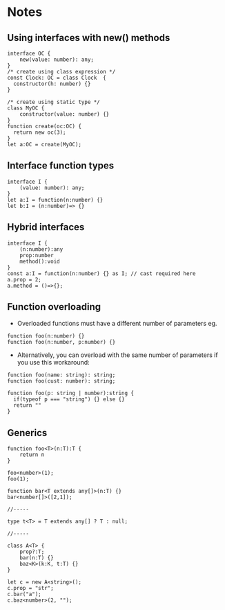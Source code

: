 
# Notes

## Using interfaces with new() methods

```
interface OC {
    new(value: number): any;
}
/* create using class expression */
const Clock: OC = class Clock  {
  constructor(h: number) {}
}

/* create using static type */
class MyOC {
    constructor(value: number) {}
}
function create(oc:OC) {
  return new oc(3);
}
let a:OC = create(MyOC);
```

## Interface function types

```
interface I {
    (value: number): any;
}
let a:I = function(n:number) {}
let b:I = (n:number)=> {}
```

## Hybrid interfaces

```
interface I {
    (n:number):any
    prop:number
    method():void
}
const a:I = function(n:number) {} as I; // cast required here
a.prop = 2;
a.method = ()=>{};
```

## Function overloading

- Overloaded functions must have a different number of parameters eg.
```
function foo(n:number) {}
function foo(n:number, p:number) {}
```
- Alternatively, you can overload with the same number of parameters if you use this workaround:
```
function foo(name: string): string;
function foo(cust: number): string;

function foo(p: string | number):string {
  if(typeof p === "string") {} else {}
  return ""
}
```

## Generics
```
function foo<T>(n:T):T {
    return n
}

foo<number>(1);
foo(1);

function bar<T extends any[]>(n:T) {}
bar<number[]>([2,1]);

//-----

type t<T> = T extends any[] ? T : null;

//-----

class A<T> {
    prop?:T;
    bar(n:T) {}
    baz<K>(k:K, t:T) {}
}

let c = new A<string>();
c.prop = "str";
c.bar("a");
c.baz<number>(2, "");
```